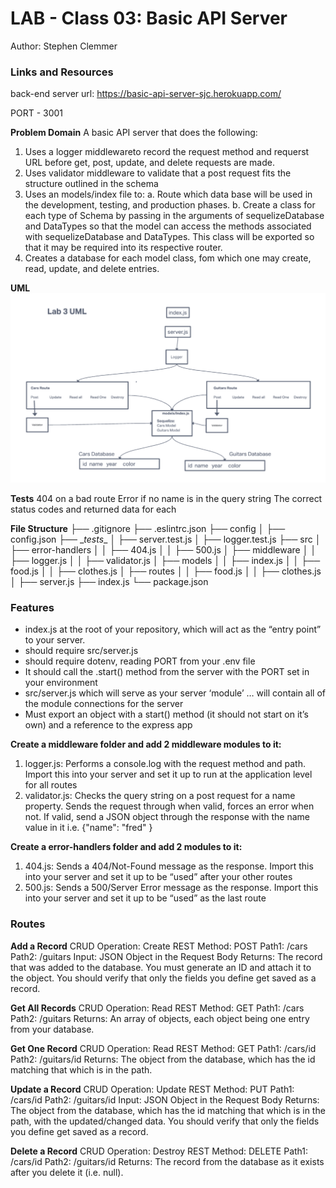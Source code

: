 # LAB - Class 03: Basic API Server

Author: Stephen Clemmer

### Links and Resources

back-end server url: https://basic-api-server-sjc.herokuapp.com/

PORT - 3001

**Problem Domain**
A basic API server that does the following:

1. Uses a logger middlewareto record the request method and requerst URL before get, post, update, and delete requests are made.
2. Uses validator middleware to validate that a post request fits the structure outlined in the schema
3. Uses an models/index file to:
    a. Route which data base will be used in the development, testing, and production phases.
    b. Create a class for each type of Schema by passing in the arguments of sequelizeDatabase and DataTypes so that the model can access the methods associated with sequelizeDatabase and DataTypes. This class will be exported so that it may be required into its respective router.
4. Creates a database for each model class, fom which one may create, read, update, and delete entries.

**UML**
![Lab 3 UML](./assets/401-lab-03-uml.png)

**Tests**
404 on a bad route
Error if no name is in the query string
The correct status codes and returned data for each

**File Structure**
├── .gitignore
├── .eslintrc.json
├── config
│   ├── config.json
├── \__tests__
│   ├── server.test.js
│   ├── logger.test.js
├── src
│   ├── error-handlers
│   │   ├── 404.js
│   │   ├── 500.js
│   ├── middleware
│   │   ├── logger.js
│   │   ├── validator.js
│   ├── models
│   │   ├── index.js
│   │   ├── food.js
│   │   ├── clothes.js
│   ├── routes
│   │   ├── food.js
│   │   ├── clothes.js
│   ├── server.js
├── index.js
└── package.json

### Features

- index.js at the root of your repository, which will act as the “entry point” to your server.
- should require src/server.js
- should require dotenv, reading PORT from your .env file
- It should call the .start() method from the server with the PORT set in your environment
- src/server.js which will serve as your server ‘module’ … will contain all of the module connections for the server
- Must export an object with a start() method (it should not start on it’s own) and a reference to the express app

**Create a middleware folder and add 2 middleware modules to it:**

1. logger.js: Performs a console.log with the request method and path. Import this into your server and set it up to run at the application level for all routes
2. validator.js: Checks the query string on a post request for a name property. Sends the request through when valid, forces an error when not. If valid, send a JSON object through the response with the name value in it
i.e. {"name": "fred" }

**Create a error-handlers folder and add 2 modules to it:**

1. 404.js: Sends a 404/Not-Found message as the response. Import this into your server and set it up to be “used” after your other routes
2. 500.js: Sends a 500/Server Error message as the response. Import this into your server and set it up to be “used” as the last route

### Routes

**Add a Record**
CRUD Operation: Create
REST Method: POST
Path1: /cars
Path2: /guitars
Input: JSON Object in the Request Body
Returns: The record that was added to the database.
You must generate an ID and attach it to the object.
You should verify that only the fields you define get saved as a record.

**Get All Records**
CRUD Operation: Read
REST Method: GET
Path1: /cars
Path2: /guitars
Returns: An array of objects, each object being one entry from your database.

**Get One Record**
CRUD Operation: Read
REST Method: GET
Path1: /cars/id
Path2: /guitars/id
Returns: The object from the database, which has the id matching that which is in the path.

**Update a Record**
CRUD Operation: Update
REST Method: PUT
Path1: /cars/id
Path2: /guitars/id
Input: JSON Object in the Request Body
Returns: The object from the database, which has the id matching that which is in the path, with the updated/changed data.
You should verify that only the fields you define get saved as a record.

**Delete a Record**
CRUD Operation: Destroy
REST Method: DELETE
Path1: /cars/id
Path2: /guitars/id
Returns: The record from the database as it exists after you delete it (i.e. null).
